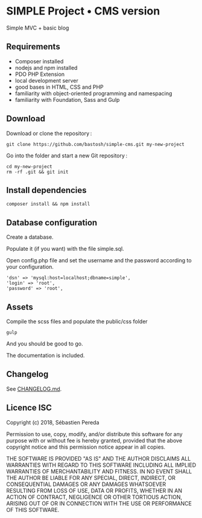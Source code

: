 # SIMPLE Project • CMS version

Simple MVC + basic blog

## Requirements
- Composer installed
- nodejs and npm installed
- PDO PHP Extension
- local development server
- good bases in HTML, CSS and PHP
- familiarity with object-oriented programming and namespacing
- familiarity with Foundation, Sass and Gulp

## Download
Download or clone the repository :
```
git clone https://github.com/bastosh/simple-cms.git my-new-project
```
Go into the folder and start a new Git repository :
```
cd my-new-project
rm -rf .git && git init
```
## Install dependencies
```
composer install && npm install
```
## Database configuration
Create a database.

Populate it (if you want) with the file simple.sql.

Open config.php file and set the username and the password according to your configuration.

```
'dsn' => 'mysql:host=localhost;dbname=simple',
'login' => 'root',
'password' => 'root',
```

## Assets
Compile the scss files and populate the public/css folder
```
gulp
```

And you should be good to go.

The documentation is included.

## Changelog
See [CHANGELOG.md](https://github.com/bastosh/simple-cms/blob/master/CHANGELOG.md).

## Licence ISC
Copyright (c) 2018, Sébastien Pereda

Permission to use, copy, modify, and/or distribute this software for any
purpose with or without fee is hereby granted, provided that the above
copyright notice and this permission notice appear in all copies.

THE SOFTWARE IS PROVIDED "AS IS" AND THE AUTHOR DISCLAIMS ALL WARRANTIES
WITH REGARD TO THIS SOFTWARE INCLUDING ALL IMPLIED WARRANTIES OF
MERCHANTABILITY AND FITNESS. IN NO EVENT SHALL THE AUTHOR BE LIABLE FOR
ANY SPECIAL, DIRECT, INDIRECT, OR CONSEQUENTIAL DAMAGES OR ANY DAMAGES
WHATSOEVER RESULTING FROM LOSS OF USE, DATA OR PROFITS, WHETHER IN AN
ACTION OF CONTRACT, NEGLIGENCE OR OTHER TORTIOUS ACTION, ARISING OUT OF
OR IN CONNECTION WITH THE USE OR PERFORMANCE OF THIS SOFTWARE.
